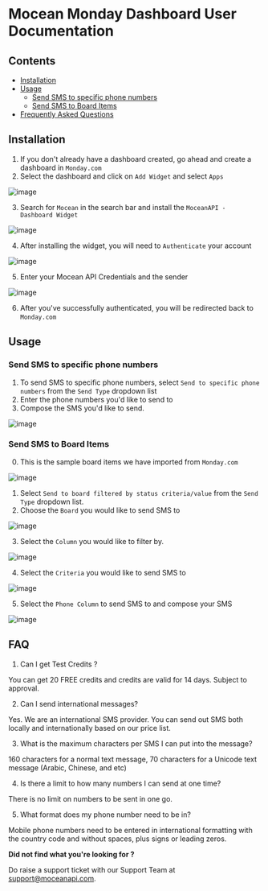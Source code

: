 # Mocean Monday Dashboard User Documentation

## Contents
- [Installation](#installation)
- [Usage](#usage)
    - [Send SMS to specific phone numbers](#send-sms-to-specific-phone-numbers)
    - [Send SMS to Board Items](#send-sms-to-board-items)
- [Frequently Asked Questions](#faq)

## Installation

1. If you don't already have a dashboard created, go ahead and create a dashboard in `Monday.com`
2. Select the dashboard and click on `Add Widget` and select `Apps`

![image](https://user-images.githubusercontent.com/24620178/153533091-f1e61325-b6e6-4771-b6ae-4c2097437e62.png)

3. Search for `Mocean` in the search bar and install the `MoceanAPI - Dashboard Widget`

![image](https://user-images.githubusercontent.com/24620178/153551069-c098d07a-c57d-4f9a-b304-98309d438554.png)

4. After installing the widget, you will need to `Authenticate` your account

![image](https://user-images.githubusercontent.com/24620178/153541647-1d1bb726-cdc3-475a-8da0-1504ff583614.png)

5. Enter your Mocean API Credentials and the sender

![image](https://user-images.githubusercontent.com/24620178/153541789-9bef40e4-977f-4ade-bcb2-cb84c2c6211c.png)

6. After you've successfully authenticated, you will be redirected back to `Monday.com`

## Usage
### Send SMS to specific phone numbers

1. To send SMS to specific phone numbers, select `Send to specific phone numbers` from the `Send Type` dropdown list
2. Enter the phone numbers you'd like to send to
3. Compose the SMS you'd like to send.

![image](https://user-images.githubusercontent.com/24620178/153547425-6f21df33-b32c-4d3a-ac1e-1f04fbc8e835.png)

### Send SMS to Board Items
0. This is the sample board items we have imported from `Monday.com`

![image](https://user-images.githubusercontent.com/24620178/153548258-163372e1-5050-44db-99b9-a544878f947e.png)

1. Select `Send to board filtered by status criteria/value` from the `Send Type` dropdown list.
2. Choose the `Board` you would like to send SMS to

![image](https://user-images.githubusercontent.com/24620178/153548397-99ff8f07-55c2-48b2-8b48-b291c8637fa7.png)

3. Select the `Column` you would like to filter by.

![image](https://user-images.githubusercontent.com/24620178/153548566-bb81a71a-89e8-4448-bf7d-4421ab128491.png)

4. Select the `Criteria` you would like to send SMS to

![image](https://user-images.githubusercontent.com/24620178/153548661-0fa5992a-795b-4f64-8563-7941a0d2162f.png)

5. Select the `Phone Column` to send SMS to and compose your SMS

![image](https://user-images.githubusercontent.com/24620178/153548763-19811cfb-641e-4133-8e22-c43500d86164.png)

## FAQ
1. Can I get Test Credits ?

You can get 20 FREE credits and credits are valid for 14 days. Subject to approval.

2. Can I send international messages?

Yes. We are an international SMS provider. You can send out SMS both locally and internationally based on our price list.

3. What is the maximum characters per SMS I can put into the message?

160 characters for a normal text message, 70 characters for a Unicode text message (Arabic, Chinese, and etc)

4. Is there a limit to how many numbers I can send at one time?

There is no limit on numbers to be sent in one go.

5. What format does my phone number need to be in?

Mobile phone numbers need to be entered in international formatting with the country code and without spaces, plus signs or leading zeros.

**Did not find what you're looking for ?**

Do raise a support ticket with our Support Team at support@moceanapi.com.
